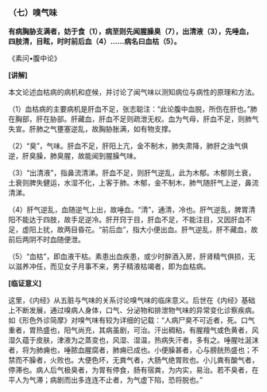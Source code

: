 ### （七）嗅气味

**有病胸胁支满者，妨于食（1），病至则先闻腥臊臭（7），出清液（3），先唾血，四肢清，目眩，时时前后血（4）……病名曰血枯（5）。**

​《素问•腹中论》

**[讲解]**

本文论述血枯病的病机和症候，并讨论了闻气味以测知病位与病性的原理和方法。

（1）血枯病的主要病机是肝血不足，张志聪注：“此论腹中血脱，所伤在肝也。”肺在胸部，肝在胁部。肝藏血，肝血不足则疏泄无权。血为气母，肝血不足，则肺气失宣。肝肺之气壅塞逆乱，故胸胁胀满，如有物支撑。

（2）“臭”，气味。肝血不足，肝阳上亢，金不制木，肺失肃降，肺肝之浊气俱逆，肝臭臊，肺臭腥，故能闻到腥臊气味。

（3）“出清液”，指鼻流清涕。肝血不足，则肝气逆乱，此为木郁。木郁则土衰，土衰则脾失健运，水湿不化，上客于肺。木郁，金不制木，肺气随肝气上逆，鼻流清涕。

（4）肝气逆乱，血随逆气上出，故唾血。“清”，通清，冷也。肝气逆乱，脾胃清阳不能达于四肢，故手足逆冷。肝开窍于目，肝血不足，不能注目，又因肝血不足，虚阳上扰，故两目昏花。“前后血”，指大小便出血。肝气逆乱，肝不藏血，故前后两阴不时血随便泄。

（5）“血枯”，即血液干枯。素患出血疾患，或少时醉酒入房，肝肾精气俱损，无以滋养冲任，而见女子月事不来，男子精液枯竭者，即为血枯病。

**[临证意义]**

这里，《内经》从五脏与气味的关系讨论嗅气味的临床意义。后世在《内经》基础上不断发展，通过嗅病人身体，口气、分泌物和排泄物气味的异常变化诊察疾病。如《形色外诊简摩》对嗅气味有较为详细的记载：“人病尸臭不可近者，死。口气重者，胃热盛也，阳气尚充，其病虽剧，可治。汗出稠粘，有腥羶气或色黄者，风湿久蕴于皮肤，津液为之蒸变也，风湿、湿温，热病失汗者，多有之。唾腥吐涎沫者，将为肺痈也，唾脓血腥腐者，肺痈已成也。小便臊甚者，心与膀胱热盛也；不禁而不臊者，火败也。大便色坏，无粪气者，大肠气绝胃败也。小儿粪有酸气者，停滞也。病人后气极臭者，为胃有停食，肠有宿粪，为内实，易治。若不臭者，在平人为气滞；病剧而出多连连不止者，为气虚下陷，恐将脱也。”

